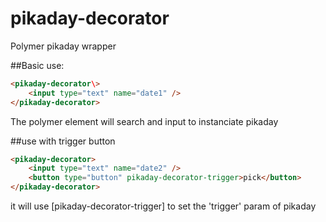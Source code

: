 pikaday-decorator
=================

Polymer pikaday wrapper


##Basic use:

```HTML
<pikaday-decorator\>
    <input type="text" name="date1" />
</pikaday-decorator>
```

The polymer element will search and input to instanciate pikaday

##use with trigger button
```HTML
<pikaday-decorator>
    <input type="text" name="date2" />
    <button type="button" pikaday-decorator-trigger>pick</button>
</pikaday-decorator>
```

it will use [pikaday-decorator-trigger] to set the 'trigger' param of pikaday 
